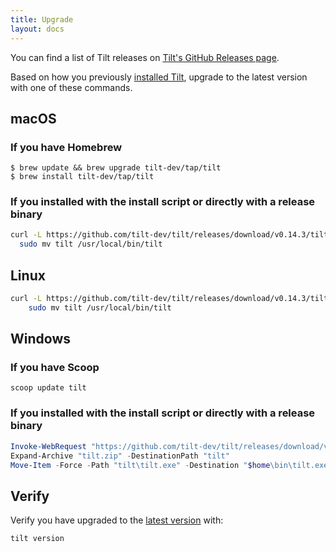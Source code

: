 ```yaml
---
title: Upgrade
layout: docs
---
```


You can find a list of Tilt releases on [Tilt's GitHub Releases page](https://github.com/tilt-dev/tilt/releases). 

Based on how you previously [installed Tilt](install.html), upgrade to the latest version with one of these commands. 

macOS
-----

### If you have Homebrew

```
$ brew update && brew upgrade tilt-dev/tap/tilt
$ brew install tilt-dev/tap/tilt
```

### If you installed with the install script or directly with a release binary

```bash
curl -L https://github.com/tilt-dev/tilt/releases/download/v0.14.3/tilt.0.14.3.mac.x86_64.tar.gz | tar -xzv tilt && \
  sudo mv tilt /usr/local/bin/tilt
```

Linux
-----

```bash
curl -L https://github.com/tilt-dev/tilt/releases/download/v0.14.3/tilt.0.14.3.linux.x86_64.tar.gz | tar -xzv tilt && \
    sudo mv tilt /usr/local/bin/tilt
```

Windows
-----

### If you have Scoop

```
scoop update tilt
```

### If you installed with the install script or directly with a release binary

```powershell
Invoke-WebRequest "https://github.com/tilt-dev/tilt/releases/download/v0.14.3/tilt.0.14.3.windows.x86_64.zip" -OutFile "tilt.zip"
Expand-Archive "tilt.zip" -DestinationPath "tilt"
Move-Item -Force -Path "tilt\tilt.exe" -Destination "$home\bin\tilt.exe"
```

Verify
------

Verify you have upgraded to the [latest version](https://github.com/tilt-dev/tilt/releases) with:

```bash
tilt version
```

